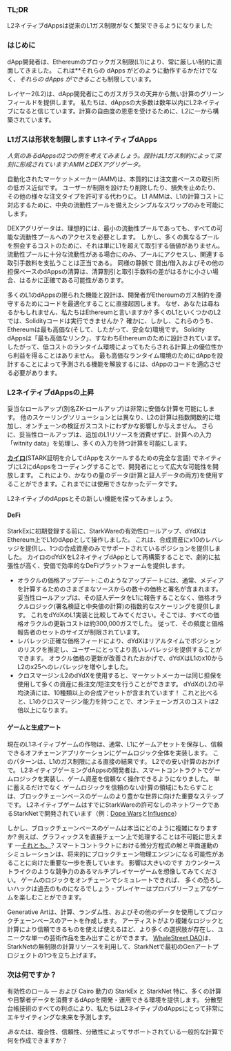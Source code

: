### TL;DR

L2ネイティブdAppsは従来のL1ガス制限がなく繁栄できるようになりました

### はじめに

dApp開発者は、Ethereumのブロックガス制限(L1)により、常に厳しい制約に直面してきました。 これは**それらの dApps がどのように動作するかだけでなく、*それらの dApps ができること*も制限しています。

レイヤー2(L2)は、dApp開発者にこのガスガラスの天井から無い計算のグリーンフィールドを提供します。 私たちは、dAppsの大多数は数年以内にL2ネイティブになると信じています。計算の自由度の恩恵を受けるために、L2に一から構築されています。

### L1ガスは形状を制限します L1ネイティブdApps

*人気のあるdAppsの2つの例を考えてみましょう。設計はL1ガス制約によって深刻に形成されています:AMMとDEXアグリゲータ。*

自動化されたマーケットメーカー(AMM)は、本質的には注文書ベースの取引所の低ガス近似です。 ユーザーが制限を設けたり削除したり、損失を止めたり、その他の様々な注文タイプを許可する代わりに。 L1 AMMは、L1の計算コストに対応するために、中央の流動性プールを備えたシンプルなスワップのみを可能にします。

DEXアグリゲータは、理想的には、最小の流動性プールであっても、すべての可能な流動性プールへのアクセスを必要とします。 しかし、多くの異なるプールを照会するコストのために、それは単にL1を超えて取引する価値がありません。 流動性プールに十分な流動性がある場合にのみ、プールにアクセスし、関連する取引手数料を支払うことは正当である。 同様の静脈で 貸出/借入およびその他の担保ベースのdAppsの清算は、清算割引と取引手数料の差がはるかに小さい場合、はるかに正確である可能性があります。

多くのL1のdAppsの限られた機能と設計は、開発者がEthereumのガス制約を遵守するためにコードを最適化することに直接起因します。 なぜ、あなたは尋ねるかもしれません、私たちはEthereumと言いますか? 多くのL1といくつかのL2では、Solidityコードは実行できませんか？ 確かに、しかし、これらのうち、Ethereumは最も高価な(そして、したがって、安全な)環境です。 Solidity dAppsは「最も高価なリンク」、すなわちEthereumのために設計されています。 したがって、低コストのランタイム環境によってもたらされる計算上の優位性から利益を得ることはありません。 最も高価なランタイム環境のためにdAppを設計することによって予測される機能を解放するには、dAppのコードを適応させる必要があります。

### L2ネイティブdAppsの上昇

妥当なロールアップ(別名ZK-ロールアップ)は非常に安価な計算を可能にします。 他のスケーリングソリューションとは異なり、L2の計算は指数関数的に増加し、オンチェーンの検証ガスコストにわずかな影響しか与えません。 さらに、妥当性ロールアップは、追加のL1リソースを消費せずに、計算への入力「witnity data」を処理し、多くの入力を持つ計算を可能にします。

**[カイロ](https://www.cairo-lang.org/)**(STARK証明を介してdAppをスケールするための完全な言語) でネイティブにL2にdAppsをコーディングすることで、開発者にとって広大な可能性を開放します。 これにより、かなりの量のデータ(計算と証人データの両方)を使用することができます。これまでには使用できなかったデータです。

L2ネイティブのdAppsとその新しい機能を探ってみましょう。

#### DeFi

StarkExに初期登録する前に、StarkWareの有効性ロールアップ、dYdXはEthereum上でL1のdAppとして操作しました。 これは、合成資産にx10のレバレッジを提供し、1つの合成資産のみでサポートされているポジションを提供しました。 カイロのdYdXをL2ネイティブdAppとして再構築することで、劇的に拡張性が高く、安価で効率的なDeFiプラットフォームを提供します。

* オラクルの価格アップデート:このようなアップデートには、通常、メディアを計算するためのさまざまなソースからの数十の価格と署名が含まれます。 妥当性ロールアップは、その証人データをL1に報告することなく、価格オラクルロジック(署名検証と中央値の計算)の指数的なスケーリングを提供します。 これをdYdXのL1実装と比較してみてください。そこでは、すべての価格オラクルの更新コストは約300,000ガスでした。 従って、その頻度と価格報告者のセットのサイズが制限されています。
* レバレッジ:正確な価格フィードにより、dYdXはリアルタイムでポジションのリスクを推定し、ユーザーにとってより高いレバレッジを提供することができます。 オラクル価格の更新が改善されたおかげで、dYdXはL1のx10からL2のx25へのレバレッジを増やしました。
* クロスマージン:L2のdYdXを使用すると、マーケットメーカーは同じ担保を使用して多くの資産に長注文/短注文を行うことができます。 dYdXのL2の平均決済には、10種類以上の合成アセットが含まれています！ これと比べると、L1のクロスマージン能力を持つことで、オンチェーンガスのコストは2倍以上になります。

#### ゲームと生成アート

現在のL1ネイティブゲームの作物は、通常、L1にゲームアセットを保存し、信頼できるオフチェーンアプリケーションにゲームロジック全体を実装します。 このパターンは、L1のガス制限による直接の結果です。 L2での安い計算のおかげで。 L2ネイティブゲーミングdAppsの開発者は、スマートコントラクトでゲームロジックを実装し、ゲーム資産を信頼なく操作できるようになりました。 単に蓄えるだけでなく ゲームロジックを信頼のない計算の領域にもたらすことは、ブロックチェーンベースのゲームのより豊かな世界に向けた重要なステップです。 L2ネイティブゲームはすでにStarkWareの許可なしのネットワークであるStarkNetで開発されています（例：[Dope Wars](https://github.com/dopedao/RYO)と[Influence](https://medium.com/influenceth/influence-to-launch-on-starknet-afd3c26ea25a)）

しかし、ブロックチェーンベースのゲームは本当にどのように複雑になりますか? 例えば、グラフィックスを直接チェーン上で処理することは不可能に思えます —[それとも、](https://twitter.com/guiltygyoza/status/1449637155001798657)? スマートコントラクトにおける微分方程式の解と平面運動のシミュレーションは、将来的にブロックチェーン物理エンジンになる可能性があることに向けた重要な一歩を表しています。 影響は大きいのです カウンターストライクのような競争力のあるマルチプレイヤーゲームを想像してみてください。 ゲームのロジックをオンチェーンでシミュレートできれば、 多くの恐ろしいハックは過去のものになるでしょう - プレイヤーはプロバブリーフェアなゲームを楽しむことができます。

Generative Artは、計算、ランダム性、およびその他のデータを使用してブロックチェーンベースのアートを作成します。 アーティストがより複雑なロジックと計算により信頼できるものを使えば使えるほど、より多くの選択肢が存在し、ユニークな単一の芸術作品を生み出すことができます。 [WhaleStreet DAO](https://blog.whalestreet.xyz/whalestreet-dao-to-launch-gen-art-ecosystem-on-ethereum-with-starknet/)は、StarkNetの無制限の計算リソースを利用して、StarkNetで最初のGenアートプロジェクトの1つを立ち上げます。

### 次は何ですか？

有効性のロール — および Cairo 動力の StarkEx と StarkNet 特に、多くの計算や目撃者データを消費するdAppを開発・運用できる環境を提供します。 分散型台帳技術のすべての利点により、私たちはL2ネイティブのdAppsにとって非常にエキサイティングな未来を予測します。

*あなた*は、複合性、信頼性、分散性によってサポートされている一般的な計算で何を作成できますか？